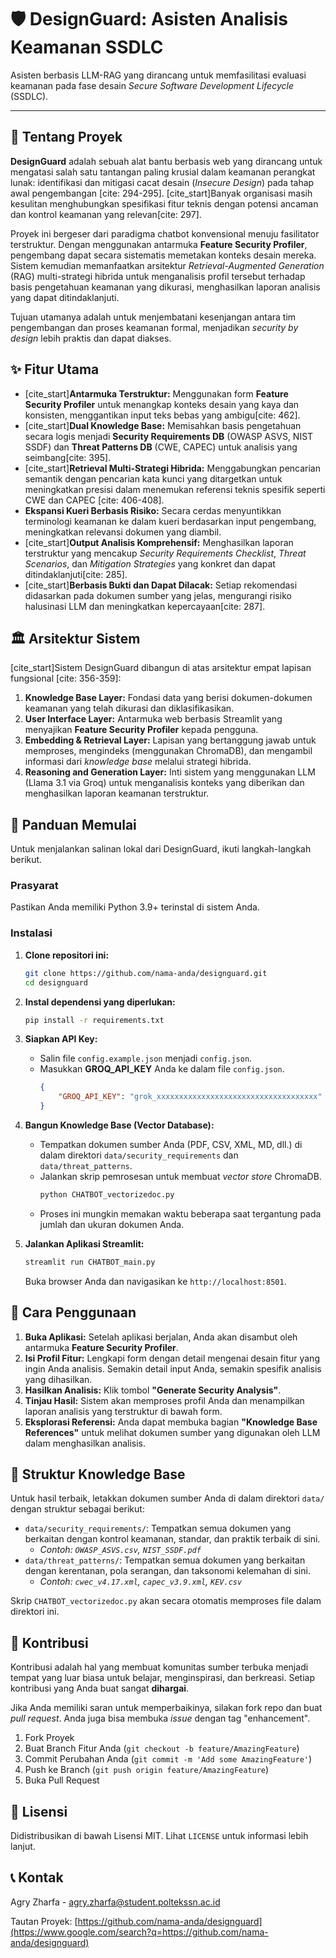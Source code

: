 

# 🛡️ DesignGuard: Asisten Analisis Keamanan SSDLC

[](https://www.python.org/downloads/)
[](https://opensource.org/licenses/MIT)
[](https://streamlit.io)
[](https://www.google.com/search?q=https://research.ibm.com/blog/retrieval-augmented-generation)

Asisten berbasis LLM-RAG yang dirancang untuk memfasilitasi evaluasi keamanan pada fase desain *Secure Software Development Lifecycle* (SSDLC).

-----


## 📌 Tentang Proyek

**DesignGuard** adalah sebuah alat bantu berbasis web yang dirancang untuk mengatasi salah satu tantangan paling krusial dalam keamanan perangkat lunak: identifikasi dan mitigasi cacat desain (*Insecure Design*) pada tahap awal pengembangan [cite: 294-295]. [cite\_start]Banyak organisasi masih kesulitan menghubungkan spesifikasi fitur teknis dengan potensi ancaman dan kontrol keamanan yang relevan[cite: 297].

Proyek ini bergeser dari paradigma chatbot konvensional menuju fasilitator terstruktur. Dengan menggunakan antarmuka **Feature Security Profiler**, pengembang dapat secara sistematis memetakan konteks desain mereka. Sistem kemudian memanfaatkan arsitektur *Retrieval-Augmented Generation* (RAG) multi-strategi hibrida untuk menganalisis profil tersebut terhadap basis pengetahuan keamanan yang dikurasi, menghasilkan laporan analisis yang dapat ditindaklanjuti.

Tujuan utamanya adalah untuk menjembatani kesenjangan antara tim pengembangan dan proses keamanan formal, menjadikan *security by design* lebih praktis dan dapat diakses.

## ✨ Fitur Utama

  - [cite\_start]**Antarmuka Terstruktur:** Menggunakan form **Feature Security Profiler** untuk menangkap konteks desain yang kaya dan konsisten, menggantikan input teks bebas yang ambigu[cite: 462].
  - [cite\_start]**Dual Knowledge Base:** Memisahkan basis pengetahuan secara logis menjadi **Security Requirements DB** (OWASP ASVS, NIST SSDF) dan **Threat Patterns DB** (CWE, CAPEC) untuk analisis yang seimbang[cite: 395].
  - [cite\_start]**Retrieval Multi-Strategi Hibrida:** Menggabungkan pencarian semantik dengan pencarian kata kunci yang ditargetkan untuk meningkatkan presisi dalam menemukan referensi teknis spesifik seperti CWE dan CAPEC [cite: 406-408].
  - **Ekspansi Kueri Berbasis Risiko:** Secara cerdas menyuntikkan terminologi keamanan ke dalam kueri berdasarkan input pengembang, meningkatkan relevansi dokumen yang diambil.
  - [cite\_start]**Output Analisis Komprehensif:** Menghasilkan laporan terstruktur yang mencakup *Security Requirements Checklist*, *Threat Scenarios*, dan *Mitigation Strategies* yang konkret dan dapat ditindaklanjuti[cite: 285].
  - [cite\_start]**Berbasis Bukti dan Dapat Dilacak:** Setiap rekomendasi didasarkan pada dokumen sumber yang jelas, mengurangi risiko halusinasi LLM dan meningkatkan kepercayaan[cite: 287].

## 🏛️ Arsitektur Sistem

[cite\_start]Sistem DesignGuard dibangun di atas arsitektur empat lapisan fungsional [cite: 356-359]:

1.  **Knowledge Base Layer:** Fondasi data yang berisi dokumen-dokumen keamanan yang telah dikurasi dan diklasifikasikan.
2.  **User Interface Layer:** Antarmuka web berbasis Streamlit yang menyajikan **Feature Security Profiler** kepada pengguna.
3.  **Embedding & Retrieval Layer:** Lapisan yang bertanggung jawab untuk memproses, mengindeks (menggunakan ChromaDB), dan mengambil informasi dari *knowledge base* melalui strategi hibrida.
4.  **Reasoning and Generation Layer:** Inti sistem yang menggunakan LLM (Llama 3.1 via Groq) untuk menganalisis konteks yang diberikan dan menghasilkan laporan keamanan terstruktur.

## 🚀 Panduan Memulai

Untuk menjalankan salinan lokal dari DesignGuard, ikuti langkah-langkah berikut.

### Prasyarat

Pastikan Anda memiliki Python 3.9+ terinstal di sistem Anda.

### Instalasi

1.  **Clone repositori ini:**

    ```bash
    git clone https://github.com/nama-anda/designguard.git
    cd designguard
    ```

2.  **Instal dependensi yang diperlukan:**

    ```bash
    pip install -r requirements.txt
    ```

3.  **Siapkan API Key:**

      - Salin file `config.example.json` menjadi `config.json`.
      - Masukkan **GROQ\_API\_KEY** Anda ke dalam file `config.json`.
        ```json
        {
            "GROQ_API_KEY": "grok_xxxxxxxxxxxxxxxxxxxxxxxxxxxxxxxxxxxx"
        }
        ```

4.  **Bangun Knowledge Base (Vector Database):**

      - Tempatkan dokumen sumber Anda (PDF, CSV, XML, MD, dll.) di dalam direktori `data/security_requirements` dan `data/threat_patterns`.
      - Jalankan skrip pemrosesan untuk membuat *vector store* ChromaDB.
        ```bash
        python CHATBOT_vectorizedoc.py
        ```
      - Proses ini mungkin memakan waktu beberapa saat tergantung pada jumlah dan ukuran dokumen Anda.

5.  **Jalankan Aplikasi Streamlit:**

    ```bash
    streamlit run CHATBOT_main.py
    ```

    Buka browser Anda dan navigasikan ke `http://localhost:8501`.

## 📖 Cara Penggunaan

1.  **Buka Aplikasi:** Setelah aplikasi berjalan, Anda akan disambut oleh antarmuka **Feature Security Profiler**.
2.  **Isi Profil Fitur:** Lengkapi form dengan detail mengenai desain fitur yang ingin Anda analisis. Semakin detail input Anda, semakin spesifik analisis yang dihasilkan.
3.  **Hasilkan Analisis:** Klik tombol **"Generate Security Analysis"**.
4.  **Tinjau Hasil:** Sistem akan memproses profil Anda dan menampilkan laporan analisis yang terstruktur di bawah form.
5.  **Eksplorasi Referensi:** Anda dapat membuka bagian **"Knowledge Base References"** untuk melihat dokumen sumber yang digunakan oleh LLM dalam menghasilkan analisis.

## 📂 Struktur Knowledge Base

Untuk hasil terbaik, letakkan dokumen sumber Anda di dalam direktori `data/` dengan struktur sebagai berikut:

  - `data/security_requirements/`: Tempatkan semua dokumen yang berkaitan dengan kontrol keamanan, standar, dan praktik terbaik di sini.
      - *Contoh: `OWASP_ASVS.csv`, `NIST_SSDF.pdf`*
  - `data/threat_patterns/`: Tempatkan semua dokumen yang berkaitan dengan kerentanan, pola serangan, dan taksonomi kelemahan di sini.
      - *Contoh: `cwec_v4.17.xml`, `capec_v3.9.xml`, `KEV.csv`*

Skrip `CHATBOT_vectorizedoc.py` akan secara otomatis memproses file dalam direktori ini.

## 🤝 Kontribusi

Kontribusi adalah hal yang membuat komunitas sumber terbuka menjadi tempat yang luar biasa untuk belajar, menginspirasi, dan berkreasi. Setiap kontribusi yang Anda buat sangat **dihargai**.

Jika Anda memiliki saran untuk memperbaikinya, silakan fork repo dan buat *pull request*. Anda juga bisa membuka *issue* dengan tag "enhancement".

1.  Fork Proyek
2.  Buat Branch Fitur Anda (`git checkout -b feature/AmazingFeature`)
3.  Commit Perubahan Anda (`git commit -m 'Add some AmazingFeature'`)
4.  Push ke Branch (`git push origin feature/AmazingFeature`)
5.  Buka Pull Request

## 📄 Lisensi

Didistribusikan di bawah Lisensi MIT. Lihat `LICENSE` untuk informasi lebih lanjut.

## 📞 Kontak

Agry Zharfa - agry.zharfa@student.poltekssn.ac.id

Tautan Proyek: [https://github.com/nama-anda/designguard](https://www.google.com/search?q=https://github.com/nama-anda/designguard)
